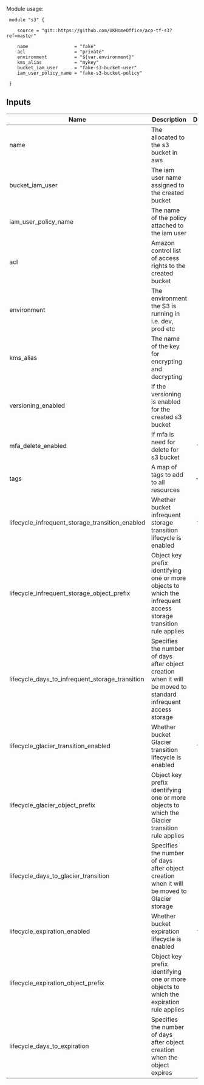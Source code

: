 
Module usage:

     module "s3" {

        source = "git::https://github.com/UKHomeOffice/acp-tf-s3?ref=master"

        name                 = "fake"
        acl                  = "private"
        environment          = "${var.environment}"
        kms_alias            = "mykey"
        bucket_iam_user      = "fake-s3-bucket-user"
        iam_user_policy_name = "fake-s3-bucket-policy"

     }



## Inputs

| Name | Description | Default | Required |
|------|-------------|:-----:|:-----:|
| name | The allocated to the s3 bucket in aws | - | yes |
| bucket_iam_user | The iam user name assigned to the created bucket | - | yes |
| iam_user_policy_name | The name of the policy attached to the iam user | - | yes |
| acl | Amazon control list of access rights to the created bucket | - | yes |
| environment | The environment the S3 is running in i.e. dev, prod etc | - | yes |
| kms_alias | The name of the key for encrypting and decrypting | - | no |
| versioning_enabled | If the versioning is enabled for the created s3 bucket | true | no |
| mfa_delete_enabled | If mfa is need for delete for s3 bucket | false | no |
| tags | A map of tags to add to all resources | `<map>` | no |
| lifecycle_infrequent_storage_transition_enabled | Whether bucket infrequent storage transition lifecycle is enabled | false | no |
| lifecycle_infrequent_storage_object_prefix | Object key prefix identifying one or more objects to which the infrequent access storage transition rule applies | `""` | no |
| lifecycle_days_to_infrequent_storage_transition | Specifies the number of days after object creation when it will be moved to standard infrequent access storage | 60 | no |
| lifecycle_glacier_transition_enabled | Whether bucket Glacier transition lifecycle is enabled | false | no |
| lifecycle_glacier_object_prefix | Object key prefix identifying one or more objects to which the Glacier transition rule applies | `""` | no |
| lifecycle_days_to_glacier_transition | Specifies the number of days after object creation when it will be moved to Glacier storage | 180 | no |
| lifecycle_expiration_enabled | Whether bucket expiration lifecycle is enabled | false | no |
| lifecycle_expiration_object_prefix | Object key prefix identifying one or more objects to which the expiration rule applies | `""` | no |
| lifecycle_days_to_expiration | Specifies the number of days after object creation when the object expires | 365 | no |
